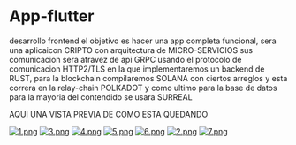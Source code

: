 # App-flutter


desarrollo frontend el objetivo es hacer una app completa funcional, sera una aplicaicon CRIPTO con arquitectura de MICRO-SERVICIOS sus comunicacion sera atravez de api GRPC usando el protocolo de comunicacion HTTP2/TLS en la que implementaremos un backend de RUST, para la blockchain compilaremos SOLANA con ciertos arreglos y esta correra en la relay-chain POLKADOT y como ultimo para la base de datos para la mayoria del contendido se usara SURREAL 

AQUI UNA VISTA PREVIA DE COMO ESTA QUEDANDO 

[![1.png](https://i.postimg.cc/J4xsn5V1/1.png)](https://postimg.cc/VdSfZMkT)
[![3.png](https://i.postimg.cc/W4hFxFys/3.png)](https://postimg.cc/xkV1zCYZ)
[![4.png](https://i.postimg.cc/x8XkTxD8/4.png)](https://postimg.cc/BPGZmCvf)
[![5.png](https://i.postimg.cc/y8G7716m/5.png)](https://postimg.cc/nXqyktDr)
[![6.png](https://i.postimg.cc/43CNz4CJ/6.png)](https://postimg.cc/fVKNsNTF)
[![2.png](https://i.postimg.cc/ZYyPCgVJ/2.png)](https://postimg.cc/w3gRrwCr)
[![7.png](https://i.postimg.cc/jjsnc3Hn/7.png)](https://postimg.cc/68mQ501B)

